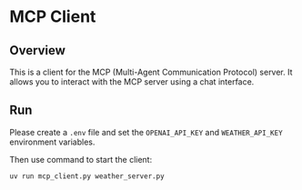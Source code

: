 # MCP Client

## Overview

This is a client for the MCP (Multi-Agent Communication Protocol) server. It allows you to interact with the MCP server using a chat interface.

## Run

Please create a `.env` file and set the `OPENAI_API_KEY` and `WEATHER_API_KEY` environment variables.

Then use command to start the client:

```bash
uv run mcp_client.py weather_server.py
```
